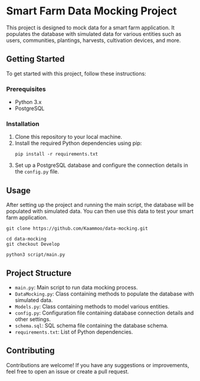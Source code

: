 # Smart Farm Data Mocking Project

This project is designed to mock data for a smart farm application. It populates the database with simulated data for various entities such as users, communities, plantings, harvests, cultivation devices, and more.

## Getting Started

To get started with this project, follow these instructions:

### Prerequisites

- Python 3.x
- PostgreSQL

### Installation

1. Clone this repository to your local machine.
2. Install the required Python dependencies using pip:
    ```
    pip install -r requirements.txt
    ```
3. Set up a PostgreSQL database and configure the connection details in the `config.py` file.

## Usage

After setting up the project and running the main script, the database will be populated with simulated data. You can then use this data to test your smart farm application.

```
git clone https://github.com/Kaammoo/data-mocking.git
```

```
cd data-mocking
git checkout Develop
```

```
python3 script/main.py
```

## Project Structure

- `main.py`: Main script to run data mocking process.
- `DataMocking.py`: Class containing methods to populate the database with simulated data.
- `Models.py`: Class containing methods to model various entities.
- `config.py`: Configuration file containing database connection details and other settings.
- `schema.sql`: SQL schema file containing the database schema.
- `requirements.txt`: List of Python dependencies.

## Contributing

Contributions are welcome! If you have any suggestions or improvements, feel free to open an issue or create a pull request.

